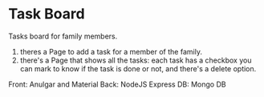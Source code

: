 # Task Board
Tasks board for family members.
1. theres a Page to add a task for a member of the family.
2. there's a Page that shows all the tasks: each task has a checkbox you can mark to know if the task is done or not, and there's a delete option.

Front: Anulgar and Material
Back: NodeJS Express
DB: Mongo DB
